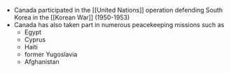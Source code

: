 - Canada participated in the [[United Nations]] operation defending South Korea in the [[Korean War]] (1950-1953)
- Canada has also taken part in numerous peacekeeping missions such as
	- Egypt
	- Cyprus
	- Haiti
	- former Yugoslavia
	- Afghanistan